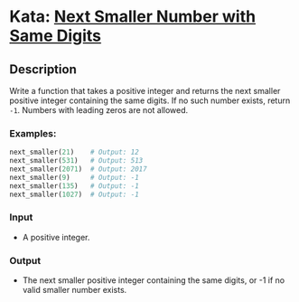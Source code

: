 # Kata: [Next Smaller Number with Same Digits](https://www.codewars.com/kata/5659c6d896bc135c4c00021e)

## Description
Write a function that takes a positive integer and returns the next smaller positive integer containing the same digits. If no such number exists, return `-1`. Numbers with leading zeros are not allowed.

### Examples:
```python
next_smaller(21)    # Output: 12
next_smaller(531)   # Output: 513
next_smaller(2071)  # Output: 2017
next_smaller(9)     # Output: -1
next_smaller(135)   # Output: -1
next_smaller(1027)  # Output: -1
```

### Input 
- A positive integer.

### Output
- The next smaller positive integer containing the same digits, or -1 if no valid smaller number exists.